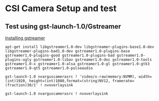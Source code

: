 # CSI Camera Setup and test

## Test using gst-launch-1.0/Gstreamer
[Installing gstreamer](https://gstreamer.freedesktop.org/documentation/installing/on-linux.html?gi-language=c)

```
apt-get install libgstreamer1.0-dev libgstreamer-plugins-base1.0-dev libgstreamer-plugins-bad1.0-dev gstreamer1.0-plugins-base gstreamer1.0-plugins-good gstreamer1.0-plugins-bad gstreamer1.0-plugins-ugly gstreamer1.0-libav gstreamer1.0-doc gstreamer1.0-tools gstreamer1.0-x gstreamer1.0-alsa gstreamer1.0-gl gstreamer1.0-gtk3 gstreamer1.0-qt5 gstreamer1.0-pulseaudio
```

```
gst-launch-1.0 nvarguscamerasrc ! 'video/x-raw(memory:NVMM), width=(int)1920, height=(int)1080,format=(string)NV12, framerate=(fraction)30/1' ! nvoverlaysink

gst-launch-1.0 nvarguscamerasrc ! nvoverlaysink
```
